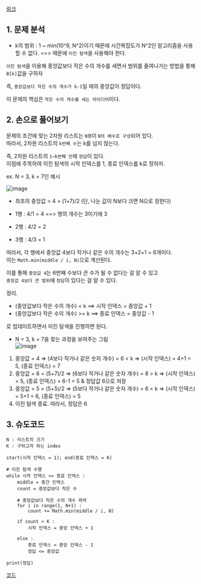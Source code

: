 [링크](https://www.acmicpc.net/problem/1300)

## 1. 문제 분석

- k의 범위 : 1 ~ min(10^9, N^2)이기 때문에 시간복잡도가 N^2인 알고리즘을 사용할 수 없다. ==> 때문에 `이진 탐색`을 사용해야 한다.

`이진 탐색`을 이용해 중앙값보다 작은 수의 개수를 세면서 범위를 줄여나가는 방법을 통해 `B[k]`값을 구하자

즉, `중앙값보다 작은 수의 개수가 k-1`일 때의 중앙값이 정답이다.  

이 문제의 핵심은 `작은 수의 개수를 세는 아이디어`이다. 

## 2. 손으로 풀어보기 

문제의 조건에 맞는 2차원 리스트는 `N행`이 `N의 배수로 구성`되어 있다.  
따라서, 2차원 리스트의 `k번째 수`는 k를 넘지 않는다. 

즉, 2차원 리스트의 `1~k번째 안`에 `정답`이 있다.  
이점에 주목하여 이진 탐색의 시작 인덱스를 1, 종료 인덱스를 k로 정하자.

ex. N = 3, k = 7인 예시 

![image](../../image/day9/31번_001.png)

- 최초의 중앙값 = 4 = (1+7)/2 (단, 나눈 값이 N보다 크면 N으로 정한다)

- 1행 : 4/1 = 4 ==> 행의 개수는 3이기에 3
- 2행 : 4/2 = 2
- 3행 : 4/3 = 1

따라서, 각 행에서 중앙값 4보다 작거나 같은 수의 개수는 3+2+1 = 6개이다.  
이는 `Math.min(middle / i, N)`으로 계산된다. 

이를 통해 `중앙값 4`는 6번째 수보다 큰 수가 될 수 없다는 걸 알 수 있고  
`중앙값 4보다 큰 범위`에 `정답`이 있다는 걸 알 수 있다. 

정리.

- (중앙값보다 작은 수의 개수) < k ==> 시작 인덱스 = 중앙값 + 1
- (중앙값보다 작은 수의 개수) >= k ==> 종료 인덱스 = 중앙값 - 1

로 업데이트하면서 이진 탐색을 진행하면 된다.

- N = 3, k = 7을 찾는 과정을 보여주는 그림  
![image](../../image/day9/31번_002.png)

1) 중앙값 = 4 ⇒ (4보다 작거나 같은 숫자 개수) = 6 < k ⇒ (시작 인덱스) = 4+1 = 5, (종료 인덱스) = 7 
2) 중앙값 = 6 = (5+7)/2 ⇒ (6보다 작거나 같은 숫자 개수) = 8 > k ⇒ (시작 인덱스) = 5, (종료 인덱스) = 6-1 = 5 & 정답값 6으로 저장
3) 중앙값 = 5 = (5+5)/2 ⇒ (5보다 작거나 같은 숫자 개수) = 6 < k ⇒ (시작 인덱스) = 5+1 = 6, (종료 인덱스) = 5 
4) 이진 탐색 종료. 따라서, 정답은 6 

## 3. 슈도코드 

``` 
N : 리스트의 크기 
K : 구하고자 하는 index

start(시작 인덱스 = 1); end(종료 인덱스 = K)

# 이진 탐색 수행
while 시작 인덱스 <= 종료 인덱스 : 
    middle = 중간 인덱스 
    count = 중앙값보다 작은 수 

    # 중앙값보다 작은 수의 개수 파악 
    for i in range(1, N+1) : 
        count += Math.min(middle / i, N)
    
    if count < K : 
        시작 인덱스 = 중앙 인덱스 + 1 
    
    else : 
        종료 인덱스 = 중앙 인덱스 - 1 
        정답 <= 중앙값

print(정답)
```

[코드](../../code/day9/31_배열에서K번째수찾기.py)
